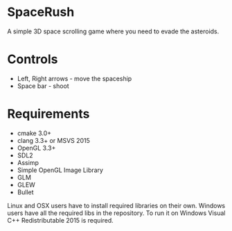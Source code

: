 # SpaceRush
A simple 3D space scrolling game where you need to evade the asteroids.

# Controls
- Left, Right arrows - move the spaceship
- Space bar - shoot

# Requirements
- cmake 3.0+
- clang 3.3+ or MSVS 2015
- OpenGL 3.3+
- SDL2
- Assimp
- Simple OpenGL Image Library
- GLM
- GLEW
- Bullet

Linux and OSX users have to install required libraries on their own.
Windows users have all the required libs in the repository.
To run it on Windows Visual C++ Redistributable 2015 is required.
